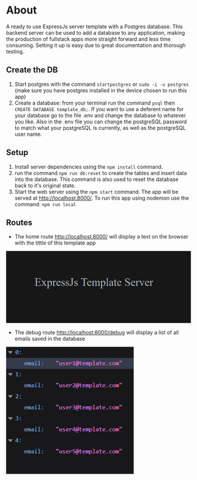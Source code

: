 # About
A ready to use ExpressJs server template with a Postgres database. This backend server can be used to add a database to any application, making the production of fullstack apps more straight forward and less time consuming. Setting it up is easy due to great documentation and thorough testing.

## Create the DB
1. Start postgres with the command `startpostgres` or `sudo -i -u postgres` (make sure you have postgres installed in the device chosen to run this app)
2. Create a database: from your terminal run the command `psql` then `CREATE DATABASE template_db;`. If you want to use a deferent name for your database go to the file .env and change the database to whatever you like. Also in the .env file you can change the postgreSQL password to match what your postgreSQL is currently, as well as the postgreSQL user name.

## Setup
1. Install server dependencies using the `npm install` command.
3. run the command `npm run db:reset` to create the tables and insert data into the database. This command is also used to reset the database back to it's original state.
3. Start the web server using the `npm start` command. The app will be served at <http://localhost:8000/>. To run this app using nodemon use the command: `npm run local`

## Routes
- The home route <http://localhost:8000/> will display a text on the browser with the tittle of this template app

!["Screenshot of main page"](./docs/home-route.PNG)

- The debug route <http://localhost:8000/debug> will display a list of all emails saved in the database

!["Screenshot of main page"](./docs/debug-route.PNG)
